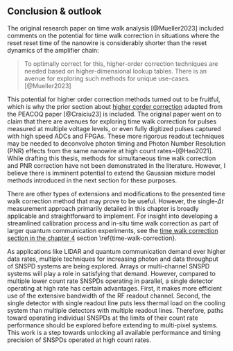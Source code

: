 ## Conclusion & outlook

The original research paper on time walk analysis [@Mueller2023] included comments on the potential for time walk correction in situations where the reset reset time of the nanowire is considerably shorter than the reset dynamics of the amplifier chain: 

> To optimally correct for this, higher-order correction techniques are needed based on higher-dimensional lookup tables. There is an avenue for exploring such methods for unique use-cases. [@Mueller2023]

This potential for higher order correction methods turned out to be fruitful, which is why the prior section about [higher corder correction](section_05_peacoq_2nd_order.md#second-order-calibration) adapted from the PEACOQ paper [@Craiciu23] is included. The original paper went on to claim that there are avenues for exploring time walk correction for pulses measured at multiple voltage levels, or even fully digitized pulses captured with high speed ADCs and FPGAs. These more rigorous readout techniques may be needed to deconvolve photon timing and Photon Number Resolution (PNR) effects from the same nanowire at high count rates~[@Hao2021]. While drafting this thesis, methods for simultaneous time walk correction and PNR correction have not been demonstrated in the literature. However, I believe there is imminent potential to extend the Gaussian mixture model methods introduced in the next section for these purposes. 

There are other types of extensions and modifications to the presented time walk correction method that may prove to be useful.  However, the single-$\Delta t$ measurement approach primarily detailed in this chapter is broadly applicable and straightforward to implement. For insight into developing a streamlined calibration process and in-situ time walk correction as part of larger quantum communication experiments, see the <span class="html">[time walk correction section in the chapter 4](../chapter_05/section_07_experiment_details.md#time-walk-correction)</span> <span class="latex"> section \ref{time-walk-correction}</span>. 

As applications like LIDAR and quantum communication demand ever higher data rates, multiple techniques for increasing photon and data throughput of SNSPD systems are being explored. Arrays or multi-channel SNSPD systems will play a role in satisfying that demand. However, compared to multiple lower count rate SNSPDs operating in parallel, a single detector operating at high rate has certain advantages. First, it makes more efficient use of the extensive bandwidth of the RF readout channel. Second, the single detector with single readout line puts less thermal load on the cooling system than multiple detectors with multiple readout lines. Therefore, paths toward operating individual SNSPDs at the limits of their count rate performance should be explored before extending to multi-pixel systems. This work is a step towards unlocking all available performance and timing precision of SNSPDs operated at high count rates.